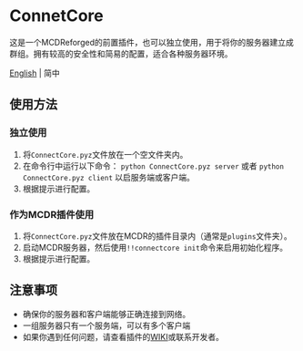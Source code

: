 # ConnetCore

 这是一个MCDReforged的前置插件，也可以独立使用，用于将你的服务器建立成群组。拥有较高的安全性和简易的配置，适合各种服务器环境。

 [English](README.md) | 简中

## 使用方法

### 独立使用

 1. 将`ConnectCore.pyz`文件放在一个空文件夹内。
 2. 在命令行中运行以下命令：
    `python ConnectCore.pyz server` 或者 `python ConnectCore.pyz client` 以启服务端或客户端。
 3. 根据提示进行配置。

### 作为MCDR插件使用

 1. 将`ConnectCore.pyz`文件放在MCDR的插件目录内（通常是`plugins`文件夹）。
 2. 启动MCDR服务器，然后使用`!!connectcore init`命令来启用初始化程序。
 3. 根据提示进行配置。

## 注意事项

- 确保你的服务器和客户端能够正确连接到网络。
- 一组服务器只有一个服务端，可以有多个客户端
- 如果你遇到任何问题，请查看插件的[WIKI](https://github.com/zhongbai2333/ConnectCore/wiki)或联系开发者。
